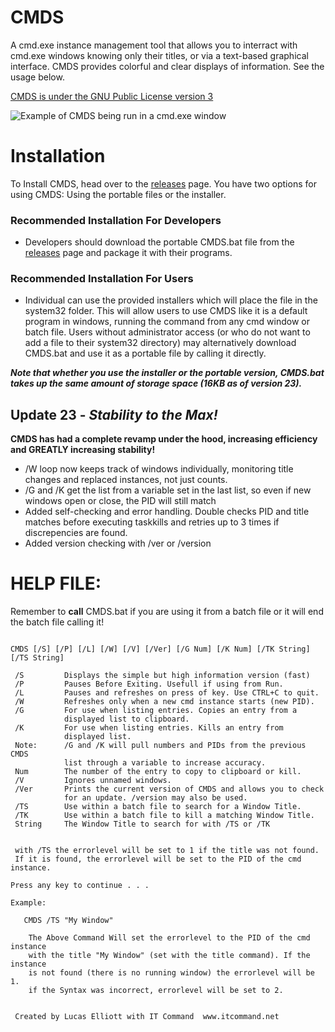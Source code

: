 # CMDS
A cmd.exe instance management tool that allows you to interract with cmd.exe windows knowing only their titles, or via a text-based graphical interface. CMDS provides colorful and clear displays of information. See the usage below.

[CMDS is under the GNU Public License version 3](https://github.com/ITCMD/CMDS/blob/master/License.txt)

![Example of CMDS being run in a cmd.exe window](https://i.imgur.com/dO46IXa.png)
# Installation

To Install CMDS, head over to the [releases](https://github.com/ITCMD/CMDS/releases) page. You have two options for using CMDS: Using the portable files or the installer.

### Recommended Installation For Developers
- Developers should download the portable CMDS.bat file from the [releases](https://github.com/ITCMD/CMDS/releases) page and package it with their programs.

### Recommended Installation For Users
- Individual can use the provided installers which will place the file in the system32 folder. This will allow users to use CMDS like it is a default program in windows, running the command from any cmd window or batch file. Users without administrator access (or who do not want to add a file to their system32 directory) may alternatively download CMDS.bat and use it as a portable file by calling it directly.

***Note that whether you use the installer or the portable version, CMDS.bat takes up the same amount of storage space (16KB as of version 23).***

## Update 23 - *Stability to the Max!*
**CMDS has had a complete revamp under the hood, increasing efficiency and GREATLY increasing stability!**
- /W loop now keeps track of windows individually, monitoring title changes and replaced instances, not just counts.
- /G and /K get the list from a variable set in the last list, so even if new windows open or close, the PID will still match
- Added self-checking and error handling. Double checks PID and title matches before executing taskkills and retries up to 3 times if discrepencies are found.
- Added version checking with /ver or /version


# HELP FILE:
Remember to **call** CMDS.bat if you are using it from a batch file or it will end the batch file calling it!
```CMDS Command Prompt Window Lister by IT Command

CMDS [/S] [/P] [/L] [/W] [/V] [/Ver] [/G Num] [/K Num] [/TK String] [/TS String]

 /S         Displays the simple but high information version (fast)
 /P         Pauses Before Exiting. Usefull if using from Run.
 /L         Pauses and refreshes on press of key. Use CTRL+C to quit.
 /W         Refreshes only when a new cmd instance starts (new PID).
 /G         For use when listing entries. Copies an entry from a
            displayed list to clipboard.
 /K         For use when listing entries. Kills an entry from
            displayed list.
 Note:      /G and /K will pull numbers and PIDs from the previous CMDS
            list through a variable to increase accuracy.
 Num        The number of the entry to copy to clipboard or kill.
 /V         Ignores unnamed windows.
 /Ver       Prints the current version of CMDS and allows you to check
            for an update. /version may also be used.
 /TS        Use within a batch file to search for a Window Title.
 /TK        Use within a batch file to kill a matching Window Title.
 String     The Window Title to search for with /TS or /TK


 with /TS the errorlevel will be set to 1 if the title was not found.
 If it is found, the errorlevel will be set to the PID of the cmd instance.

Press any key to continue . . .

Example:

   CMDS /TS "My Window"

    The Above Command Will set the errorlevel to the PID of the cmd instance
    with the title "My Window" (set with the title command). If the instance
    is not found (there is no running window) the errorlevel will be 1.
    if the Syntax was incorrect, errorlevel will be set to 2.


 Created by Lucas Elliott with IT Command  www.itcommand.net
 ```

<!-- # (Still another comment) # View our Other Programs
[]: # (This is a comment) Visit the programs website at [programs.itcommand.net](https://programs.itcommand.net) -->

